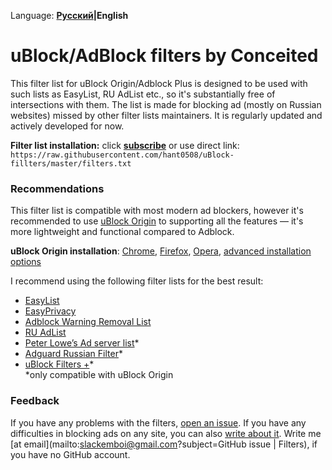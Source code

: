 Language: **[Русский](/README.rus.md)|English**

# uBlock/AdBlock filters by Conceited
This filter list for uBlock Origin/Adblock Plus is designed to be used with such lists as EasyList, RU AdList etc., so it's
substantially free of intersections with them. The list is made for blocking ad (mostly on Russian websites) missed 
by other filter lists maintainers. It is regularly updated and actively developed for now.

**Filter list installation:**
click **[subscribe](https://subscribe.adblockplus.org/?location=https://raw.githubusercontent.com/hant0508/uBlock-fillters/master/filters.txt&title=Filters%20by%20hant0508)** or use direct link:<br>
`https://raw.githubusercontent.com/hant0508/uBlock-fillters/master/filters.txt`

### Recommendations
This filter list is compatible with most modern ad blockers, however it's recommended to use
[uBlock Origin](https://github.com/gorhill/uBlock) to supporting all the features — it's more lightweight and functional compared to
Adblock.

**uBlock Origin installation**: [Chrome](https://chrome.google.com/webstore/detail/ublock-origin/cjpalhdlnbpafiamejdnhcphjbkeiagm), [Firefox](https://addons.mozilla.org/en-US/firefox/addon/ublock-origin/), [Opera](https://addons.opera.com/en-gb/extensions/details/ublock/), [advanced installation options](https://github.com/gorhill/uBlock#installation)

I recommend using the following filter lists for the best result:
* [EasyList](https://subscribe.adblockplus.org/?location=easylist.github.io/easylist/easylist.txt&title=EasyList)
* [EasyPrivacy](https://subscribe.adblockplus.org/?location=easylist.github.io/easylist/easyprivacy.txt&title=EasyPrivacy)
* [Adblock Warning Removal List](https://subscribe.adblockplus.org/?location=https://easylist-downloads.adblockplus.org/antiadblockfilters.txt&title=Adblock%20Warning%20Removal%20List)
* [RU AdList](https://subscribe.adblockplus.org/?location=https://easylist-downloads.adblockplus.org/advblock.txt&title=RU%20AdList)
* [Peter Lowe’s Ad server list](https://subscribe.adblockplus.org/?location=&title=)*
* [Adguard Russian Filter](https://subscribe.adblockplus.org/?location=https://adguard.com/en/filter-rules.html?id=1&title=Adguard%20Russian%20Filter)*
* [uBlock Filters +](https://subscribe.adblockplus.org/?location=https://raw.githubusercontent.com/IDKwhattoputhere/uBlock-Filters-Plus/master/uBlock-Filters-Plus.txt&title=uBlock%20Filters%20%2B)* <br>
*only compatible with uBlock Origin

### Feedback
If you have any problems with the filters, [open an issue](https://github.com/hant0508/uBlock-fillters/issues/new). If you have any
difficulties in blocking ads on any site, you can also
[write about it](https://github.com/hant0508/uBlock-fillters/issues/new). Write me [at email](mailto:slackemboi@gmail.com?subject=GitHub issue | Filters), if you have no GitHub account.
